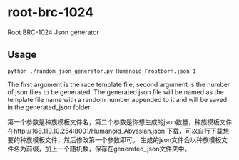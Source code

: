 # root-brc-1024
Root BRC-1024 Json generator

## Usage
```
python ./random_json_generator.py Humanoid_Frostborn.json 1   
```
The first argument is the race template file, second argument is the number of json files to be generated.
The generated json file will be named as the template file name with a random number appended to it and will be saved in the generated_json folder.

第一个参数是种族模板文件名，第二个参数是你想生成的json数量，种族模板文件在http://168.119.10.254:8001/Humanoid_Abyssian.json 下载，可以自行下载想要的种族模板文件，然后修改第一个参数即可。
生成的json文件会以种族模板文件名为前缀，加上一个随机数，保存在generated_json文件夹中。